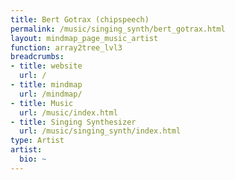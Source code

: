 ```yaml
---
title: Bert Gotrax (chipspeech)
permalink: /music/singing_synth/bert_gotrax.html
layout: mindmap_page_music_artist
function: array2tree_lvl3
breadcrumbs:
- title: website
  url: /
- title: mindmap
  url: /mindmap/
- title: Music
  url: /music/index.html
- title: Singing Synthesizer
  url: /music/singing_synth/index.html
type: Artist
artist:
  bio: ~
---
```

